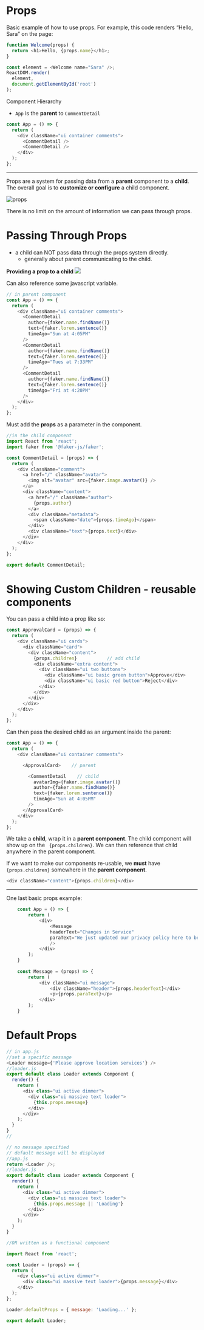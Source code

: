 # Props

Basic example of how to use props. For example, this code renders “Hello, Sara” on the page:
```js
function Welcome(props) {
  return <h1>Hello, {props.name}</h1>;
}

const element = <Welcome name="Sara" />;
ReactDOM.render(
  element,
  document.getElementById('root')
);
```

Component Hierarchy
- `App` is the **parent** to `CommentDetail`
```js
const App = () => {
  return (
    <div className="ui container comments">
      <CommentDetail />
      <CommentDetail />
    </div>
  );
};
```

---

Props are a system for passing data from a **parent** component to a **child**.
The overall goal is to **customize or configure** a child component.

![props](react-images/Props.png)

There is no limit on the amount of information we can pass through props. 

# Passing Through Props
- a child can NOT pass data through the props system directly. 
  - generally about parent communicating to the child.

**Providing a prop to a child**
![](react-images/passing%20props.png)

Can also reference some javascript variable.
```js
// in parent component
const App = () => {
  return (
    <div className="ui container comments">
      <CommentDetail
        author={faker.name.findName()}
        text={faker.lorem.sentence()}
        timeAgo="Sun at 4:05PM"
      />
      <CommentDetail
        author={faker.name.findName()}
        text={faker.lorem.sentence()}
        timeAgo="Tues at 7:33PM"
      />
      <CommentDetail
        author={faker.name.findName()}
        text={faker.lorem.sentence()}
        timeAgo="Fri at 4:20PM"
      />
    </div>
  );
};
```

Must add the **props** as a parameter in the component.
```js
//in the child component
import React from 'react';
import faker from '@faker-js/faker';

const CommentDetail = (props) => {
  return (
    <div className="comment">
      <a href="/" className="avatar">
        <img alt="avatar" src={faker.image.avatar()} />
      </a>
      <div className="content">
        <a href="/" className="author">
          {props.author}
        </a>
        <div className="metadata">
          <span className="date">{props.timeAgo}</span>
        </div>
        <div className="text">{props.text}</div>
      </div>
    </div>
  );
};

export default CommentDetail;
```

# Showing Custom Children - reusable components

You can pass a child into a prop like so:
```js
const ApprovalCard = (props) => {
  return (
    <div className="ui cards">
      <div className="card">
        <div className="content">
          {props.children}           // add child
          <div className="extra content">
            <div className="ui two buttons">
              <div className="ui basic green button">Approve</div>
              <div className="ui basic red button">Reject</div>
            </div>
          </div>
        </div>
      </div>
    </div>
  );
};
```
Can then pass the desired child as an argument inside the parent:
```js
const App = () => {
  return (
    <div className="ui container comments">

      <ApprovalCard>    // parent

        <CommentDetail    // child 
          avatarImg={faker.image.avatar()}
          author={faker.name.findName()}
          text={faker.lorem.sentence()}
          timeAgo="Sun at 4:05PM"
        />
      </ApprovalCard>
    </div>
  );
};
```

We take a **child**, wrap it in a **parent component**. The child component will show up on the ` {props.children}`. We can then reference that child anywhere in the parent component. 

If we want to make our components re-usable, we **must** have `{props.children}` somewhere in the **parent component**. 
```js
<div className="content">{props.children}</div>
```
---
One last basic props example:
```js
    const App = () => {
        return (
            <div>
                <Message 
                headerText="Changes in Service"
                paraText="We just updated our privacy policy here to better service our customers."
                />
            </div>
        );
    }
    
    const Message = (props) => {
        return (
            <div className="ui message">
                <div className="header">{props.headerText}</div>
                <p>{props.paraText}</p>
            </div>
        );
    }
```

# Default Props

```js
// in app.js
//set a specific message
<Loader message={'Please approve location services'} />
//loader.js
export default class Loader extends Component {
  render() {
    return (
      <div class="ui active dimmer">
        <div class="ui massive text loader">
          {this.props.message}
        </div>
      </div>
    );
  }
}
// 

// no message specified
// default message will be displayed
//app.js
return <Loader />;
//loader.js
export default class Loader extends Component {
  render() {
    return (
      <div class="ui active dimmer">
        <div class="ui massive text loader">
          {this.props.message || 'Loading'}
        </div>
      </div>
    );
  }
}

//OR written as a functional component

import React from 'react';

const Loader = (props) => {
  return (
    <div class="ui active dimmer">
      <div class="ui massive text loader">{props.message}</div>
    </div>
  );
};

Loader.defaultProps = { message: 'Loading...' };

export default Loader;
```
